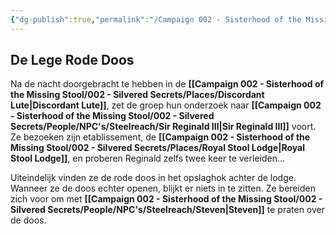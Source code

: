 ```yaml
---
{"dg-publish":true,"permalink":"/Campaign 002 - Sisterhood of the Missing Stool/002 - Silvered Secrets/Notes/Session recaps/011 De Lege Rode Doos/"}
---
```


## De Lege Rode Doos

Na de nacht doorgebracht te hebben in de **[[Campaign 002 - Sisterhood of the Missing Stool/002 - Silvered Secrets/Places/Discordant Lute\|Discordant Lute]]**, zet de groep hun onderzoek naar **[[Campaign 002 - Sisterhood of the Missing Stool/002 - Silvered Secrets/People/NPC's/Steelreach/Sir Reginald III\|Sir Reginald III]]** voort. Ze bezoeken zijn etablissement, de **[[Campaign 002 - Sisterhood of the Missing Stool/002 - Silvered Secrets/Places/Royal Stool Lodge\|Royal Stool Lodge]]**, en proberen Reginald zelfs twee keer te verleiden...

Uiteindelijk vinden ze de rode doos in het opslaghok achter de lodge. Wanneer ze de doos echter openen, blijkt er niets in te zitten. Ze bereiden zich voor om met **[[Campaign 002 - Sisterhood of the Missing Stool/002 - Silvered Secrets/People/NPC's/Steelreach/Steven\|Steven]]** te praten over de doos.